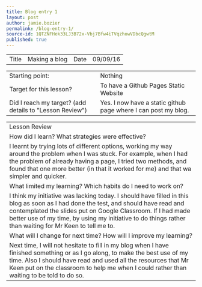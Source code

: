 ```yaml
---
title: Blog entry 1
layout: post
author: jamie.bozier
permalink: /blog-entry-1/
source-id: 1QTZNFHek33LJ3B72x-Vbj7Bfw4iTVqzhowVDbcQgwtM
published: true
---
```

<table>
  <tr>
    <td>Title</td>
    <td>Making a blog</td>
    <td>Date</td>
    <td>09/09/16</td>
  </tr>
</table>


<table>
  <tr>
    <td>Starting point:</td>
    <td>Nothing</td>
  </tr>
  <tr>
    <td>Target for this lesson?</td>
    <td>To have a Github Pages Static Website</td>
  </tr>
  <tr>
    <td>Did I reach my target? 
(add details to "Lesson Review")</td>
    <td> Yes. I now have a static github page where I can post my blog.</td>
  </tr>
</table>


<table>
  <tr>
    <td>Lesson Review</td>
  </tr>
  <tr>
    <td>How did I learn? What strategies were effective? </td>
  </tr>
  <tr>
    <td>I learnt by trying lots of different options, working my way around the problem when I was stuck. For example, when I had the problem of already having a page, I tried two methods, and found that one more better (in that it worked for me) and that wa simpler and quicker.</td>
  </tr>
  <tr>
    <td>What limited my learning? Which habits do I need to work on? </td>
  </tr>
  <tr>
    <td>I think my initiative was lacking today. I should have filled in this blog as soon as I had done the test, and should have read and contemplated the slides put on Google Classroom. If I had made better use of my time, by using my initiative to do things rather than waiting for Mr Keen to tell me to.</td>
  </tr>
  <tr>
    <td>What will I change for next time? How will I improve my learning?</td>
  </tr>
  <tr>
    <td>Next time, I will not hesitate to fill in my blog when I have finished something or as I go along, to make the best use of my time. Also I should have read and used all the resources that Mr Keen put on the classroom to help me when I could rather than waiting to be told to do so.</td>
  </tr>
</table>


